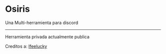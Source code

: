 # Osiris
Una Multi-herramienta para discord
________________________________________________

Herramienta privada actualmente publica

Creditos a: [Ifeelucky](https://github.com/ifeelucky)
